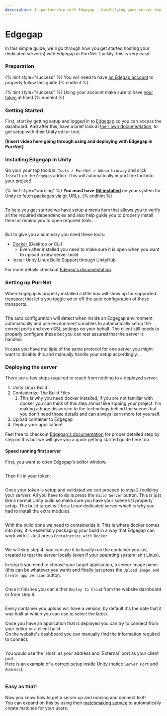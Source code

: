 ```yaml
---
description: In partnership with Edgegap - Simplifying game server deployment
---
```


# Edgegap

In this simple guide, we'll go through how you get started hosting your dedicated server(s) with Edgegap in PurrNet. Luckily, this is very easy!

### Preparation

{% hint style="success" %}
You will need to have [an Edegap account](https://app.edgegap.com/auth/register) to properly follow this guide
{% endhint %}

{% hint style="success" %}
Using your account make sure to have [your token](https://app.edgegap.com/user-settings?tab=tokens) at hand
{% endhint %}

### Getting Started

First, start by getting setup and logged in to [Edgegap](https://app.edgegap.com/) so you can access the dashboard. And after this, have a brief look at [their own documentation](https://docs.edgegap.com/), to get setup with their Unity editor tool.

**\[Insert video here going through using and deploying with Edgegap in PurrNet]**

### Installing Edgegap in Unity

Go your your top toolbar: `Tools > PurrNet > Addon Library` and click `Install` on the `Edgegap` addon. This will automatically import the tool into your project!

{% hint style="warning" %}
**You must have** [**Git installed**](https://git-scm.com/downloads) on your system for Unity to fetch packages via git URLs.
{% endhint %}

<figure><img src="../.gitbook/assets/Screenshot 2025-10-14 213647.png" alt=""><figcaption></figcaption></figure>

To help you get started we have setup a menu item that allows you to verify all the required dependencies and also help guide you to properly install them or remind you to open required tools.

<figure><img src="../.gitbook/assets/image.png" alt=""><figcaption></figcaption></figure>

But to give you a summary you need these tools:

* [Docker ](https://www.docker.com/products/docker-desktop/)(Desktop or CLI)
  * Even after installed you need to make sure it is open when you want to upload a new server build
* Install Unity Linux Build Support through UnityHub

For more details checkout [Edegap's documentation](https://app.gitbook.com/u/2sVib8J3vKeGKmdmCC8sZomnEdi1).

### Setting up PurrNet

When Edgegap is properly installed a little box will show up for supported transport that let's you toggle on or off the auto configuration of these transports.

<figure><img src="../.gitbook/assets/image (1).png" alt=""><figcaption></figcaption></figure>

The auto configuration will detect when inside an Edgegap environment automatically and use environment variables to automatically setup the correct ports and even SSL settings on your behalf. The client still needs to properly configure these but you can rest assured that the server is handled.

In case you have multiple of the same protocol for one server you might want to disable this and manually handle your setup accordingly.

### Deploying the server

There are a few steps required to reach from nothing to a deployed server.

1. Unity Linux Build
2. Containerize The Build Files
   1. This is why you need docker installed, if you are not familiar with docker you can think of this step almost like zipping your project. I'm making a huge disservice to the technology behind the scenes but you don't need those details and can always learn more for yourself.
3. Upload container to Edgegap
4. Deploy your application!

Feel free to checkout [Edgegap's documentation](https://docs.edgegap.com/learn/unity-games/getting-started-with-servers) for proper detailed step by step on this but we will give you a quick getting started guide here too.

#### Speed running first server

First, you want to open Edgegap's editor window.

<div align="left"><figure><img src="../.gitbook/assets/image (2).png" alt=""><figcaption></figcaption></figure></div>

Then fill in your token:

<figure><img src="../.gitbook/assets/image (8).png" alt=""><figcaption></figcaption></figure>

Once your token is setup and validated we can proceed to step 2 (building your server). All you have to do is press the `Build Server` button. This is just like a normal Unity build so make sure you have your scene list properly setup. The build target will be a Linux dedicated server which is why you had to install the extra modules.

<figure><img src="../.gitbook/assets/image (47).png" alt=""><figcaption></figcaption></figure>

With the build done we need to containerize it. This is where docker comes into play, it is essentially packaging your build in a way that Edgegap can work with it. Just press `Containerize with Docker`.

<figure><img src="../.gitbook/assets/image (48).png" alt=""><figcaption></figcaption></figure>

We will skip step 4, you can use it to locally run the container you just created to test the server locally (even if your operating system isn't Linux).

In step 5 you need to choose your target application, a server image name (this can be whatever you want) and finally just press the `Upload image and Create app version` button.

<figure><img src="../.gitbook/assets/image (49).png" alt=""><figcaption></figcaption></figure>

Once it finishes you can either `Deploy to Cloud` from the website dashboard or from step 6.

<figure><img src="../.gitbook/assets/image (9).png" alt=""><figcaption></figcaption></figure>

Every container you upload will have a version, by default it's the date that it was built at which you can use to select the latest.

Once you have an application that is deployed you can try to connect from your editor or a client build.\
On the website's dashboard you can manually find the information required to connect:

<figure><img src="../.gitbook/assets/image (10).png" alt=""><figcaption></figcaption></figure>

You would use the \`Host\` as your address and \`External\` port as your client port.\
Here is an example of a correct setup inside Unity (notice `Server Port` and `Address`):

<figure><img src="../.gitbook/assets/image (46).png" alt=""><figcaption></figcaption></figure>

### Easy as that!

Now you know how to get a server up and running and connect to it!\
You can expand on this by using their [matchmaking service](https://docs.edgegap.com/learn/matchmaking/getting-started) to automatically create matches for your users.
